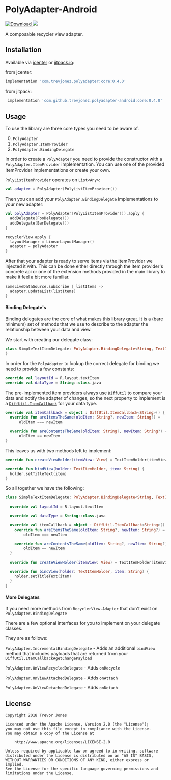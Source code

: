 # PolyAdapter-Android

[ ![Download](https://api.bintray.com/packages/trevorjones141/maven/PolyAdapter-Android/images/download.svg?version=0.4.0) ](https://bintray.com/trevorjones141/maven/PolyAdapter-Android/0.4.0/link) [![](https://jitpack.io/v/trevjonez/polyadapter-android.svg)](https://jitpack.io/#trevjonez/polyadapter-android)

A composable recycler view adapter.

## Installation

Available via [jcenter](https://bintray.com/trevorjones141/maven/PolyAdapter-Android) or [jitpack.io](https://jitpack.io/#trevjonez/polyadapter-android):

from jcenter: 
```groovy
implementation 'com.trevjonez.polyadapter:core:0.4.0'
```

from jitpack:
```groovy
 implementation 'com.github.trevjonez.polyadapter-android:core:0.4.0'
```

## Usage

To use the library are three core types you need to be aware of.

0. `PolyAdapter`
1. `PolyAdapter.ItemProvider`
2. `PolyAdapter.BindingDelegate`

In order to create a `PolyAdapter` you need to provide the constructor with a `PolyAdapter.ItemProvider` implementation.
You can use one of the provided ItemProvider implementations or create your own.

`PolyListItemProvider` operates on `List<Any>`:
```kotlin
val adapter = PolyAdapter(PolyListItemProvider())
```

Then you can add your `PolyAdapter.BindingDelegate` implementations to your new adapter:
```kotlin
val polyAdapter = PolyAdapter(PolyListItemProvider()).apply {
  addDelegate(FooDelegate())
  addDelegate(BarDelegate())
}

recyclerView.apply {
  layoutManager = LinearLayoutManager()
  adapter = polyAdapter
}
```

After that your adapter is ready to serve items via the ItemProvider we injected it with.
This can be done either directly through the item provider's concrete api or one of the
extension methods provided in the main library to make it feel a bit more familiar.

```kotlin
someLiveDataSource.subscribe { listItems ->
  adapter.updateList(listItems)
}
```

#### Binding Delegate's

Binding delegates are the core of what makes this library great. It is a
(bare minimum) set of methods that we use to describe to the adapter the
relationship between your data and view.

We start with creating our delegate class:
```kotlin
class SimpleTextItemDelegate: PolyAdapter.BindingDelegate<String, TextItemHolder> {
}
```

In order for the `PolyAdapter` to lookup the correct delegate for binding
we need to provide a few constants:
```kotlin
override val layoutId = R.layout.textItem
override val dataType = String::class.java
```

The pre-implemented item providers always use [`DiffUtil`](https://developer.android.com/reference/android/support/v7/util/DiffUtil)
to compare your data and notify the adapter of changes, so the next property
to implement is a [`DiffUtil.ItemCallback`](https://developer.android.com/reference/android/support/v7/util/DiffUtil.ItemCallback) for your data type.

```kotlin
override val itemCallback = object : DiffUtil.ItemCallback<String>() {
  override fun areItemsTheSame(oldItem: String?, newItem: String?) =
      oldItem === newItem

  override fun areContentsTheSame(oldItem: String?, newItem: String?) =
      oldItem == newItem
}
```

This leaves us with two methods left to implement:

```kotlin
override fun createViewHolder(itemView: View) = TextItemHolder(itemView)

override fun bindView(holder: TextItemHolder, item: String) {
  holder.setTitleText(item)
}
```


So all together we have the following:

```kotlin
class SimpleTextItemDelegate: PolyAdapter.BindingDelegate<String, TextItemHolder> {

  override val layoutId = R.layout.textItem

  override val dataType = String::class.java

  override val itemCallback = object : DiffUtil.ItemCallback<String>() {
    override fun areItemsTheSame(oldItem: String?, newItem: String?) =
        oldItem === newItem

    override fun areContentsTheSame(oldItem: String?, newItem: String?) =
        oldItem == newItem
  }

  override fun createViewHolder(itemView: View) = TextItemHolder(itemView)

  override fun bindView(holder: TextItemHolder, item: String) {
    holder.setTitleText(item)
  }
}
```

#### More Delegates

If you need more methods from `RecyclerView.Adapter` that don't exist on `PolyAdapter.BindingDelegate`

There are a few optional interfaces for you to implement on your delegate classes.

They are as follows:

`PolyAdapter.IncrementalBindingDelegate` - Adds an additional `bindView`
method that includes payloads that are returned from your `DiffUtil.ItemCallback#getChangePayload`

`PolyAdapter.OnViewRecycledDelegate` - Adds `onRecycle`

`PolyAdapter.OnViewAttachedDelegate` - Adds `onAttach`

`PolyAdapter.OnViewDetachedDelegate` - Adds `onDetach`

## License

    Copyright 2018 Trevor Jones

    Licensed under the Apache License, Version 2.0 (the "License");
    you may not use this file except in compliance with the License.
    You may obtain a copy of the License at

        http://www.apache.org/licenses/LICENSE-2.0

    Unless required by applicable law or agreed to in writing, software
    distributed under the License is distributed on an "AS IS" BASIS,
    WITHOUT WARRANTIES OR CONDITIONS OF ANY KIND, either express or implied.
    See the License for the specific language governing permissions and
    limitations under the License.
